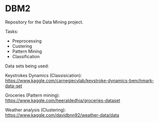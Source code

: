 # DBM2
Repository for the Data Mining project.

Tasks:
- Preprocessing
- Custering
- Pattern Mining
- Classification

Data sets being used:

Keystrokes Dynamics (Classisication):
https://www.kaggle.com/carnegiecylab/keystroke-dynamics-benchmark-data-set

Groceries (Pattern mining): 
https://www.kaggle.com/heeraldedhia/groceries-dataset

Weather analysis (Clustering):
https://www.kaggle.com/davidbnn92/weather-data/data

